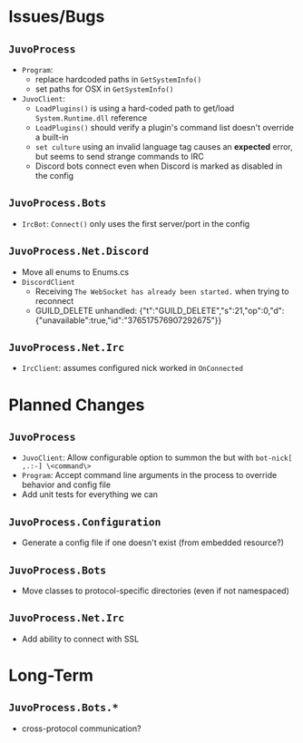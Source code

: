 # Issues/Bugs

## `JuvoProcess`
* `Program`:
  * replace hardcoded paths in `GetSystemInfo()`
  * set paths for OSX in `GetSystemInfo()`
* `JuvoClient`:
  * `LoadPlugins()` is using a hard-coded path to get/load `System.Runtime.dll` reference
  * `LoadPlugins()` should verify a plugin's command list doesn't override a built-in
  * `set culture` using an invalid language tag causes an __expected__ error, but seems to send strange commands to IRC 
  * Discord bots connect even when Discord is marked as disabled in the config

## `JuvoProcess.Bots`
* `IrcBot`: `Connect()` only uses the first server/port in the config

## `JuvoProcess.Net.Discord`
* Move all enums to Enums.cs
* `DiscordClient`
  * Receiving `The WebSocket has already been started.` when trying to reconnect
  * GUILD_DELETE unhandled: {"t":"GUILD_DELETE","s":21,"op":0,"d":{"unavailable":true,"id":"376517576907292675"}}

## `JuvoProcess.Net.Irc`
* `IrcClient`: assumes configured nick worked in `OnConnected`


# Planned Changes

## `JuvoProcess`
* `JuvoClient`: Allow configurable option to summon the but with `bot-nick[ ,.:-] \<command\>`
* `Program`: Accept command line arguments in the process to override behavior and config file
* Add unit tests for everything we can

## `JuvoProcess.Configuration`
* Generate a config file if one doesn't exist (from embedded resource?)

## `JuvoProcess.Bots`
* Move classes to protocol-specific directories (even if not namespaced)

## `JuvoProcess.Net.Irc`
* Add ability to connect with SSL


# Long-Term

## `JuvoProcess.Bots.*`
* cross-protocol communication?
